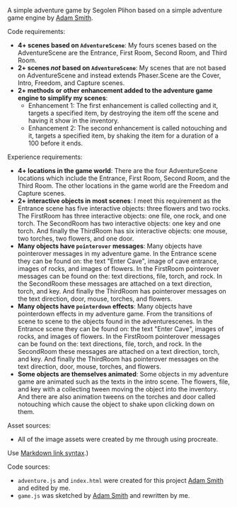 A simple adventure game by Segolen Plihon based on a simple adventure game engine by [Adam Smith](https://github.com/rndmcnlly).

Code requirements:
- **4+ scenes based on `AdventureScene`**: My fours scenes based on the AdventureScene are the Entrance, First Room, Second Room, and Third Room.
- **2+ scenes *not* based on `AdventureScene`**: My scenes that are not based on AdventureScene and instead extends Phaser.Scene are the Cover, Intro, Freedom, and Capture scenes.
- **2+ methods or other enhancement added to the adventure game engine to simplify my scenes**:
    - Enhancement 1: The first enhancement is called collecting and it, targets a specified item, by destroying the item off the scene and having it show in the inventory.
    - Enhancement 2: The second enhancement is called notouching and it, targets a specified item, by shaking the item for a duration of a 100 before it ends.

Experience requirements:
- **4+ locations in the game world**: There are the four AdventureScene locations which include the Entrance, First Room, Second Room, and the Third Room. The other locations in the game world are the Freedom and Capture scenes.
- **2+ interactive objects in most scenes**: I meet this requirement as the Entrance scene has five interactive objects: three flowers and two rocks. The FirstRoom has three interactive objects: one file, one rock, and one torch. The SecondRoom has two interactive objects: one key and one torch. And finally the ThirdRoom has six interactive objects: one mouse, two torches, two flowers, and one door.
- **Many objects have `pointerover` messages**: Many objects have pointerover messages in my adventure game. In the Entrance scene they can be found on: the text "Enter Cave", image of cave entrance, images of rocks, and images of flowers. In the FirstRoom pointerover messages can be found on the: text directions, file, torch, and rock. In the SecondRoom these messages are attached on a text direction, torch, and key. And finally the ThirdRoom has pointerover messages on the text direction, door, mouse, torches, and flowers.
- **Many objects have `pointerdown` effects**: Many objects have pointerdown effects in my adventure game. From the transitions of scene to scene to the objects found in the adventurescenes. In the Entrance scene they can be found on: the text "Enter Cave", images of rocks, and images of flowers. In the FirstRoom pointerover messages can be found on the: text directions, file, torch, and rock. In the SecondRoom these messages are attached on a text direction, torch, and key. And finally the ThirdRoom has pointerover messages on the text direction, door, mouse, torches, and flowers.
- **Some objects are themselves animated**: Some objects in my adventure game are animated such as the texts in the intro scene. The flowers, file, and key with a collecting tween moving the object into the inventory. And there are also animation tweens on the torches and door called notouching which cause the object to shake upon clicking down on them.

Asset sources:
- All of the image assets were created by me through using procreate.

 Use [Markdown link syntax](https://docs.github.com/en/get-started/writing-on-github/getting-started-with-writing-and-formatting-on-github/basic-writing-and-formatting-syntax#links).)

Code sources:
- `adventure.js` and `index.html` were created for this project [Adam Smith](https://github.com/rndmcnlly) and edited by me.
- `game.js` was sketched by [Adam Smith](https://github.com/rndmcnlly) and rewritten by me.